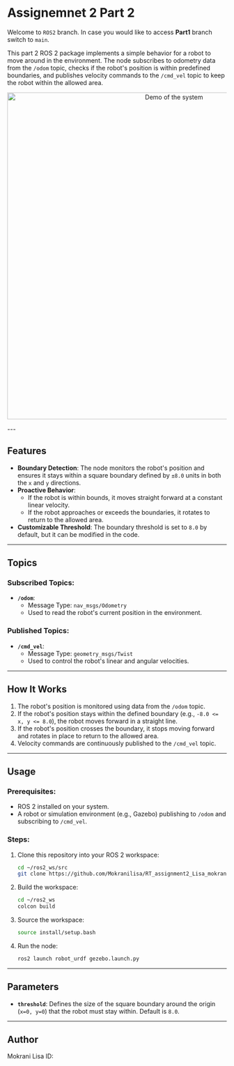 
# Assignemnet 2 Part 2

Welcome to `ROS2` branch. In case you would like to access **Part1** branch switch to `main`.

This part 2 ROS 2 package implements a simple behavior for a robot to move around in the environment. The node subscribes to odometry data from the `/odom` topic, checks if the robot's position is within predefined boundaries, and publishes velocity commands to the `/cmd_vel` topic to keep the robot within the allowed area.

<p align="center">
<img src="result1.gif" alt="Demo of the system" width="750">
</p>
---

## Features

- **Boundary Detection**: The node monitors the robot's position and ensures it stays within a square boundary defined by `±8.0` units in both the `x` and `y` directions.
- **Proactive Behavior**:
  - If the robot is within bounds, it moves straight forward at a constant linear velocity.
  - If the robot approaches or exceeds the boundaries, it rotates to return to the allowed area.
- **Customizable Threshold**: The boundary threshold is set to `8.0` by default, but it can be modified in the code.

---

## Topics

### Subscribed Topics:
- **`/odom`**: 
  - Message Type: `nav_msgs/Odometry`
  - Used to read the robot's current position in the environment.

### Published Topics:
- **`/cmd_vel`**:
  - Message Type: `geometry_msgs/Twist`
  - Used to control the robot's linear and angular velocities.

---

## How It Works

1. The robot's position is monitored using data from the `/odom` topic.
2. If the robot's position stays within the defined boundary (e.g., `-8.0 <= x, y <= 8.0`), the robot moves forward in a straight line.
3. If the robot's position crosses the boundary, it stops moving forward and rotates in place to return to the allowed area.
4. Velocity commands are continuously published to the `/cmd_vel` topic.

---

## Usage

### Prerequisites:
- ROS 2 installed on your system.
- A robot or simulation environment (e.g., Gazebo) publishing to `/odom` and subscribing to `/cmd_vel`.

### Steps:
1. Clone this repository into your ROS 2 workspace:
   ```bash
   cd ~/ros2_ws/src
   git clone https://github.com/Mokranilisa/RT_assignment2_Lisa_mokrani/edit/ros2
   ```
2. Build the workspace:
   ```bash
   cd ~/ros2_ws
   colcon build
   ```
3. Source the workspace:
   ```bash
   source install/setup.bash
   ```
4. Run the node:
   ```bash
   ros2 launch robot_urdf gezebo.launch.py
   ```

---

## Parameters

- **`threshold`**: Defines the size of the square boundary around the origin (`x=0, y=0`) that the robot must stay within. Default is `8.0`.

---
## Author

Mokrani Lisa
ID: 
